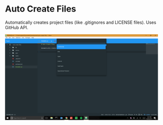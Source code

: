 # Auto Create Files

Automatically creates project files (like .gitignores and LICENSE files). Uses GitHub API.

![Screenshot of Gitignores](./screenshot-gitignores.png)
